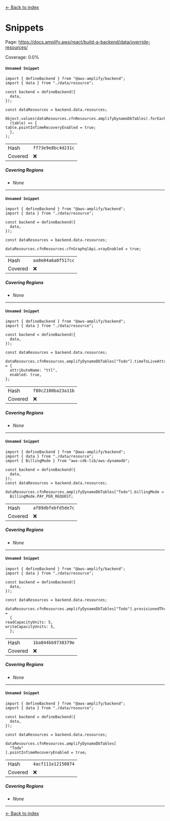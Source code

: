 [<- Back to index](../../../../../docs-pages.md)

#  Snippets

Page: https://docs.amplify.aws/react/build-a-backend/data/override-resources/

Coverage: 0.0%

#### `Unnamed Snippet`

~~~
import { defineBackend } from "@aws-amplify/backend";
import { data } from "./data/resource";

const backend = defineBackend({
  data,
});

const dataResources = backend.data.resources;

Object.values(dataResources.cfnResources.amplifyDynamoDbTables).forEach(
  (table) => {
table.pointInTimeRecoveryEnabled = true;
  },
);

~~~

| | |
| -- | -- |
| Hash | `ff73e9e8bc4d231c` |
| Covered | ❌ |

##### Covering Regions

- *None*

---

#### `Unnamed Snippet`

~~~
import { defineBackend } from "@aws-amplify/backend";
import { data } from "./data/resource";

const backend = defineBackend({
  data,
});

const dataResources = backend.data.resources;

dataResources.cfnResources.cfnGraphqlApi.xrayEnabled = true;

~~~

| | |
| -- | -- |
| Hash | `aa8e04a6a0f517cc` |
| Covered | ❌ |

##### Covering Regions

- *None*

---

#### `Unnamed Snippet`

~~~
import { defineBackend } from "@aws-amplify/backend";
import { data } from "./data/resource";

const backend = defineBackend({
  data,
});

const dataResources = backend.data.resources;

dataResources.cfnResources.amplifyDynamoDbTables["Todo"].timeToLiveAttribute = {
  attributeName: "ttl",
  enabled: true,
};

~~~

| | |
| -- | -- |
| Hash | `f80c2100ba23a11b` |
| Covered | ❌ |

##### Covering Regions

- *None*

---

#### `Unnamed Snippet`

~~~
import { defineBackend } from "@aws-amplify/backend";
import { data } from "./data/resource";
import { BillingMode } from "aws-cdk-lib/aws-dynamodb";

const backend = defineBackend({
  data,
});
const dataResources = backend.data.resources;

dataResources.cfnResources.amplifyDynamoDbTables["Todo"].billingMode =
  BillingMode.PAY_PER_REQUEST;

~~~

| | |
| -- | -- |
| Hash | `af89dbfebfd5de7c` |
| Covered | ❌ |

##### Covering Regions

- *None*

---

#### `Unnamed Snippet`

~~~
import { defineBackend } from "@aws-amplify/backend";
import { data } from "./data/resource";

const backend = defineBackend({
  data,
});

const dataResources = backend.data.resources;

dataResources.cfnResources.amplifyDynamoDbTables["Todo"].provisionedThroughput =
  {
readCapacityUnits: 5,
writeCapacityUnits: 5,
  };

~~~

| | |
| -- | -- |
| Hash | `1ba844bb9738379e` |
| Covered | ❌ |

##### Covering Regions

- *None*

---

#### `Unnamed Snippet`

~~~
import { defineBackend } from "@aws-amplify/backend";
import { data } from "./data/resource";

const backend = defineBackend({
  data,
});

const dataResources = backend.data.resources;

dataResources.cfnResources.amplifyDynamoDbTables[
  "Todo"
].pointInTimeRecoveryEnabled = true;

~~~

| | |
| -- | -- |
| Hash | `4acf111e12150874` |
| Covered | ❌ |

##### Covering Regions

- *None*

---

[<- Back to index](../../../../../docs-pages.md)
